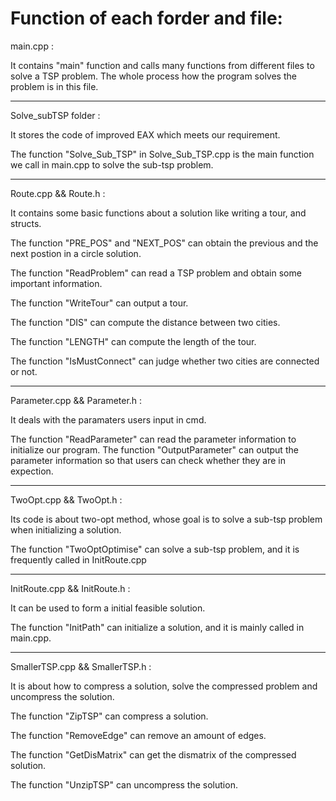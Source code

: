 # Function of each forder and file:

main.cpp :

It contains "main" function and calls many functions from different files to solve a TSP problem. 
The whole process how the program solves the problem is in this file.

***************************************************************************

Solve_subTSP folder :

It stores the code of improved EAX which meets our requirement.

The function "Solve_Sub_TSP" in Solve_Sub_TSP.cpp is the main function we call in main.cpp to solve the sub-tsp problem.

***************************************************************************

Route.cpp && Route.h :

It contains some basic functions about a solution like writing a tour, and structs.

The function "PRE_POS" and "NEXT_POS" can obtain the previous and the next postion in a circle solution.

The function "ReadProblem" can read a TSP problem and obtain some important information.

The function "WriteTour" can output a tour.

The function "DIS" can compute the distance between two cities.

The function "LENGTH" can compute the length of the tour.

The function "IsMustConnect" can judge whether two cities are connected or not.

***************************************************************************

Parameter.cpp && Parameter.h :

It deals with the paramaters users input in cmd. 

The function "ReadParameter" can read the parameter information to initialize our program.
The function "OutputParameter" can output the parameter information so that users can check whether they are in expection.

***************************************************************************

TwoOpt.cpp && TwoOpt.h :

Its code is about two-opt method, whose goal is to solve a sub-tsp problem when initializing a solution.

The function "TwoOptOptimise" can solve a sub-tsp problem, and it is frequently called in InitRoute.cpp

***************************************************************************

InitRoute.cpp && InitRoute.h :

It can be used to form a initial feasible solution.

The function "InitPath" can initialize a solution, and it is mainly called in main.cpp.

***************************************************************************

SmallerTSP.cpp && SmallerTSP.h :

It is about how to compress a solution, solve the compressed problem and uncompress the solution.

The function "ZipTSP" can compress a solution.

The function "RemoveEdge" can remove an amount of edges.

The function "GetDisMatrix" can get the dismatrix of the compressed solution.

The function "UnzipTSP" can uncompress the solution.
